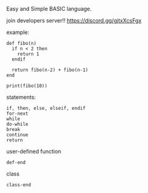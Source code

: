 Easy and Simple BASIC language.

join developers server!!
https://discord.gg/gjtxXcsFgx


example:
```
def fibo(n)
  if n < 2 then
    return 1
  endif
  
  return fibo(n-2) + fibo(n-1)
end

print(fibo(10))
```

statements:
```
if, then, else, elseif, endif
for-next
while
do-while
break
continue
return
```

user-defined function
```
def-end
```

class
```
class-end
```
